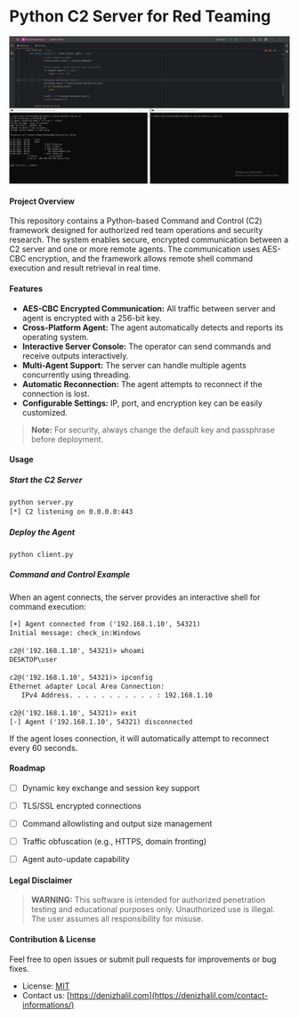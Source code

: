 # Python C2 Server for Red Teaming

![c2.png](c2.png)

#### Project Overview

This repository contains a Python-based Command and Control (C2) framework designed for authorized red team operations and security research. The system enables secure, encrypted communication between a C2 server and one or more remote agents. The communication uses AES-CBC encryption, and the framework allows remote shell command execution and result retrieval in real time.


#### Features

- **AES-CBC Encrypted Communication:** All traffic between server and agent is encrypted with a 256-bit key.
- **Cross-Platform Agent:** The agent automatically detects and reports its operating system.
- **Interactive Server Console:** The operator can send commands and receive outputs interactively.
- **Multi-Agent Support:** The server can handle multiple agents concurrently using threading.
- **Automatic Reconnection:** The agent attempts to reconnect if the connection is lost.
- **Configurable Settings:** IP, port, and encryption key can be easily customized.



> **Note:** For security, always change the default key and passphrase before deployment.

#### Usage

##### Start the C2 Server

```bash
python server.py
[*] C2 listening on 0.0.0.0:443
```

##### Deploy the Agent

```bash
python client.py
```

##### Command and Control Example

When an agent connects, the server provides an interactive shell for command execution:
```
[+] Agent connected from ('192.168.1.10', 54321)
Initial message: check_in:Windows

c2@('192.168.1.10', 54321)> whoami
DESKTOP\user

c2@('192.168.1.10', 54321)> ipconfig
Ethernet adapter Local Area Connection:
   IPv4 Address. . . . . . . . . . . : 192.168.1.10

c2@('192.168.1.10', 54321)> exit
[-] Agent ('192.168.1.10', 54321) disconnected
```

If the agent loses connection, it will automatically attempt to reconnect every 60 seconds.


#### Roadmap

- [ ] Dynamic key exchange and session key support
- [ ] TLS/SSL encrypted connections
- [ ] Command allowlisting and output size management
- [ ] Traffic obfuscation (e.g., HTTPS, domain fronting)
- [ ] Agent auto-update capability


#### Legal Disclaimer

> **WARNING:** This software is intended for authorized penetration testing and educational purposes only. Unauthorized use is illegal. The user assumes all responsibility for misuse.

#### Contribution & License

Feel free to open issues or submit pull requests for improvements or bug fixes.  
- License: [MIT](LICENSE)
- Contact us: [https://denizhalil.com](https://denizhalil.com/contact-informations/)
